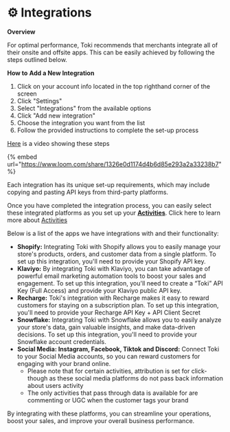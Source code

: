 # ⚙ Integrations

**Overview**

For optimal performance, Toki recommends that merchants integrate all of their onsite and offsite apps. This can be easily achieved by following the steps outlined below.

**How to** **Add a New Integration**

1. Click on your account info located in the top righthand corner of the screen
2. Click "Settings"
3. Select "Integrations" from the available options
4. Click "Add new integration"
5. Choose the integration you want from the list
6. Follow the provided instructions to complete the set-up process

[Here](https://www.loom.com/share/1326e0d1174d4b6d85e293a2a33238b7) is a video showing these steps

{% embed url="https://www.loom.com/share/1326e0d1174d4b6d85e293a2a33238b7" %}

Each integration has its unique set-up requirements, which may include copying and pasting API keys from third-party platforms.

Once you have completed the integration process, you can easily select these integrated platforms as you set up your [**Activities**](https://manage.buildwithtoki.com/reward/activities). Click here to learn more about [Activities](https://support.buildwithtoki.com/for-brands-communities/issuance-aka-reward/activities)

Below is a list of the apps we have integrations with and their functionality:

* **Shopify:** Integrating Toki with Shopify allows you to easily manage your store's products, orders, and customer data from a single platform. To set up this integration, you'll need to provide your Shopify API key.
* **Klaviyo:** By integrating Toki with Klaviyo, you can take advantage of powerful email marketing automation tools to boost your sales and engagement. To set up this integration, you'll need to create a “Toki” API Key (Full Access) and provide your Klaviyo public API key.
* **Recharge:** Toki's integration with Recharge makes it easy to reward customers for staying on a subscription plan. To set up this integration, you'll need to provide your Recharge API Key + API Client Secret
* **Snowflake:** Integrating Toki with Snowflake allows you to easily analyze your store's data, gain valuable insights, and make data-driven decisions. To set up this integration, you'll need to provide your Snowflake account credentials.
* **Social Media: Instagram, Facebook, Tiktok and Discord:** Connect Toki to your Social Media accounts, so you can reward customers for engaging with your brand online.
  * Please note that for certain activities, attribution is set for click-though as these social media platforms do not pass back information about users activity
  * The only activities that pass through data is available for are commenting or UGC when the customer tags your brand

By integrating with these platforms, you can streamline your operations, boost your sales, and improve your overall business performance.&#x20;
